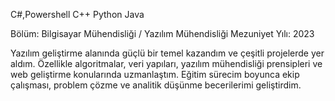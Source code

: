 C#,Powershell
C++
Python
Java

Bölüm: Bilgisayar Mühendisliği / Yazılım Mühendisliği
Mezuniyet Yılı: 2023

Yazılım geliştirme alanında güçlü bir temel kazandım ve çeşitli projelerde yer aldım. Özellikle algoritmalar, veri yapıları, yazılım mühendisliği prensipleri ve web geliştirme konularında uzmanlaştım. Eğitim sürecim boyunca ekip çalışması, problem çözme ve analitik düşünme becerilerimi geliştirdim.
